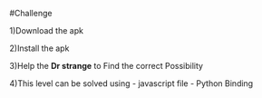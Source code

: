 #Challenge

1)Download the apk

2)Install the apk

3)Help the **Dr strange** to Find the correct Possibility

4)This level can be solved using 
                    - javascript file 
                    - Python Binding
